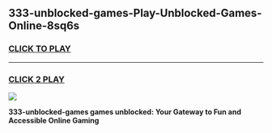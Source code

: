 
## 333-unblocked-games-Play-Unblocked-Games-Online-8sq6s
<h3>
<a href="https://premium76.site?title=333-unblocked-games&ref=24A">CLICK TO PLAY</a></h3>
<hr>

<h3>
<a href="https://premium76.site?title=333-unblocked-games&ref=24A">CLICK 2 PLAY</a>
  
</h3>

<a href="https://premium76.site?title=333-unblocked-games&ref=24A"><img src="https://clearcache.store/games.png"></a>


**333-unblocked-games games unblocked: Your Gateway to Fun and Accessible Online Gaming**
